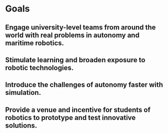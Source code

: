 <!--  Callout Style -->
# Goals

## Engage university-level teams from around the world with real problems in autonomy and maritime robotics.

## Stimulate learning and broaden exposure to robotic technologies.

## Introduce the challenges of autonomy faster with simulation. 

## Provide a venue and incentive for students of robotics to prototype and test innovative solutions.

<!--
Paragraph Style:

The Virtual Ocean Robotics Challenge (VORC) invites university-level teams from around the world to develop autonomous solutions to challenges in maritime robotics. Our mission is to facilitate education, stimulate learning and broaden exposure to robotic technologies.  

The competition will take place within a Gazebo-based simulation environment. Our intent is to increase participant facility with virtualization as a means to lower the cost and labor associated with testing algorithms for autonomy. Gains include an accelerated development cycle, and, for newer participants, a lower barrier of entry.

-->

<!-- 
Describe the goal of the competition and target audience.

From VRX: 

The Virtual RobotX (VRX) competition is an international, university-level competition designed to broaden student’s exposure to autonomy and maritime robotic technologies. Student teams operate their vehicle in a Gazebo-based simulation environment built by Open Robotics and Naval Postgraduate School. Students are tasked to develop innovative solutions to ensure their virtual USV can perform prescribed tasks in this environment.
-->
